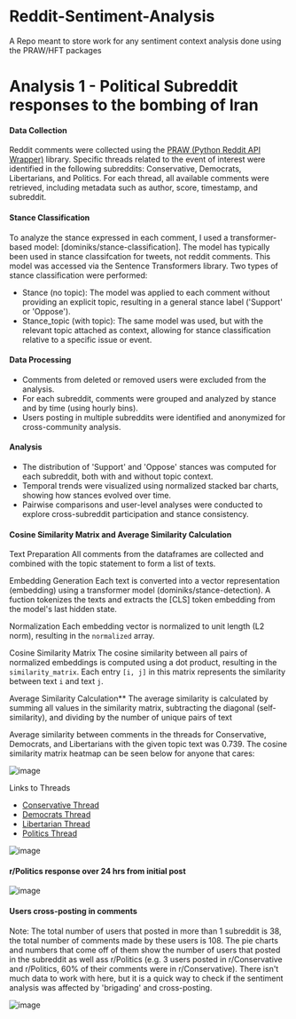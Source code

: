 # Reddit-Sentiment-Analysis
A Repo meant to store work for any sentiment context analysis done using the PRAW/HFT packages

# Analysis 1 - Political Subreddit responses to the bombing of Iran

#### Data Collection
Reddit comments were collected using the [PRAW (Python Reddit API Wrapper)](https://praw.readthedocs.io/) library. Specific threads related to the event of interest were identified in the following subreddits: Conservative, Democrats, Libertarians, and Politics. For each thread, all available comments were retrieved, including metadata such as author, score, timestamp, and subreddit.

#### Stance Classification
To analyze the stance expressed in each comment, I used a transformer-based model: [dominiks/stance-classification]. The model has typically been used in stance classifcation for tweets, not reddit comments. This model was accessed via the Sentence Transformers library. Two types of stance classification were performed:

- Stance (no topic): The model was applied to each comment without providing an explicit topic, resulting in a general stance label ('Support' or 'Oppose').
- Stance_topic (with topic): The same model was used, but with the relevant topic attached as context, allowing for stance classification relative to a specific issue or event.

#### Data Processing
- Comments from deleted or removed users were excluded from the analysis.
- For each subreddit, comments were grouped and analyzed by stance and by time (using hourly bins).
- Users posting in multiple subreddits were identified and anonymized for cross-community analysis.

#### Analysis
- The distribution of 'Support' and 'Oppose' stances was computed for each subreddit, both with and without topic context.
- Temporal trends were visualized using normalized stacked bar charts, showing how stances evolved over time.
- Pairwise comparisons and user-level analyses were conducted to explore cross-subreddit participation and stance consistency.

#### Cosine Similarity Matrix and Average Similarity Calculation
Text Preparation All comments from the dataframes are collected and combined with the topic statement to form a list of texts.

Embedding Generation Each text is converted into a vector representation (embedding) using a transformer model (dominiks/stance-detection). A fuction tokenizes the texts and extracts the [CLS] token embedding from the model's last hidden state.

Normalization Each embedding vector is normalized to unit length (L2 norm), resulting in the `normalized` array.

Cosine Similarity Matrix The cosine similarity between all pairs of normalized embeddings is computed using a dot product, resulting in the `similarity_matrix`. Each entry `[i, j]` in this matrix represents the similarity between text `i` and text `j`.

Average Similarity Calculation** The average similarity is calculated by summing all values in the similarity matrix, subtracting the diagonal (self-similarity), and dividing by the number of unique pairs of text

Average similarity between comments in the threads for Conservative, Democrats, and Libertarians with the given topic text was 0.739. The cosine similarity matrix heatmap can be seen below for anyone that cares:

![image](https://github.com/user-attachments/assets/a24c5dd4-00f5-415d-b002-04d04e7e00a8)

Links to Threads
- [Conservative Thread](https://www.reddit.com/r/Conservative/comments/1lhacy4/trump_announces_the_us_has_bombed_iran/)  
- [Democrats Thread](https://www.reddit.com/r/democrats/comments/1lhaml6/we_are_at_war/)  
- [Libertarian Thread](https://www.reddit.com/r/Libertarian/comments/1lhaujm/so_uh_are_we_going_to_war_with_iran/)  
- [Politics Thread](https://www.reddit.com/r/politics/comments/1lhaiqa/megathread_us_president_trump_says_that_the_us/)



![image](https://github.com/user-attachments/assets/49050f4a-fa87-4b7b-b3f8-40e4bee41e99)

#### r/Politics response over 24 hrs from initial post

![image](https://github.com/user-attachments/assets/8f98f1fd-e0ed-49b8-a2d9-4c6ff36fc0e0)

#### Users cross-posting in comments

Note: The total number of users that posted in more than 1 subreddit is 38, the total number of comments made by these users is 108. The pie charts and numbers that come off of them show the number of users that posted in the subreddit as well ass r/Politics (e.g. 3 users posted in r/Conservative and r/Politics, 60% of their comments were in r/Conservative). There isn't much data to work with here, but it is a quick way to check if the sentiment analysis was affected by 'brigading' and cross-posting. 

![image](https://github.com/user-attachments/assets/4c3771f3-d8b7-4db7-b7bc-d67da59c8d05)
